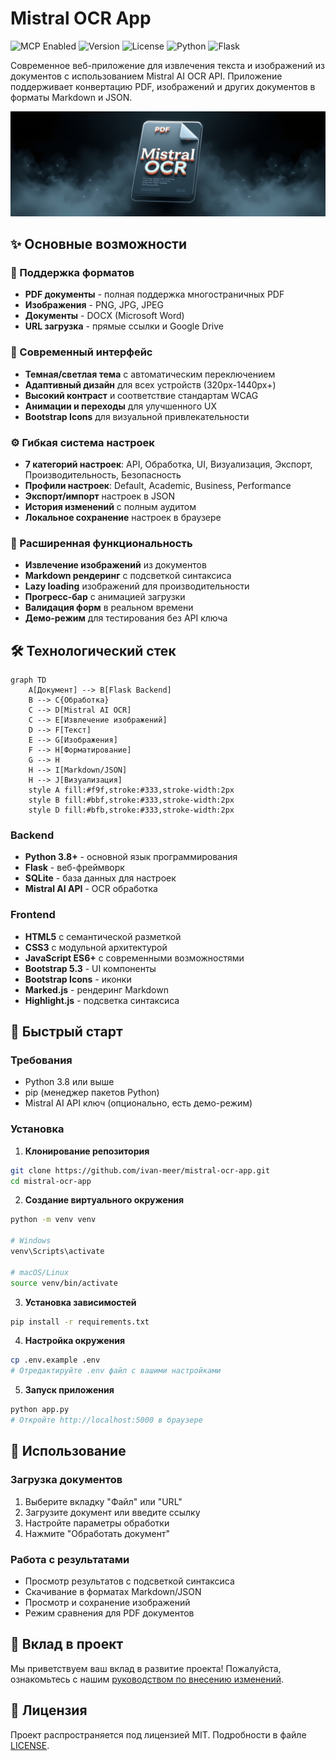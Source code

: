 # Mistral OCR App

![MCP Enabled](https://badge.mcpx.dev?status=on) ![Version](https://img.shields.io/badge/version-2.0.8-blue) ![License](https://img.shields.io/badge/license-MIT-yellow.svg) ![Python](https://img.shields.io/badge/python-3.8+-blue.svg) ![Flask](https://img.shields.io/badge/flask-latest-green.svg)

Современное веб-приложение для извлечения текста и изображений из документов с использованием Mistral AI OCR API. Приложение поддерживает конвертацию PDF, изображений и других документов в форматы Markdown и JSON.

![Mistral OCR App](assets/img/banner.jpg)

## ✨ Основные возможности

### 📄 Поддержка форматов
- **PDF документы** - полная поддержка многостраничных PDF
- **Изображения** - PNG, JPG, JPEG
- **Документы** - DOCX (Microsoft Word)
- **URL загрузка** - прямые ссылки и Google Drive

### 🎨 Современный интерфейс
- **Темная/светлая тема** с автоматическим переключением
- **Адаптивный дизайн** для всех устройств (320px-1440px+)
- **Высокий контраст** и соответствие стандартам WCAG
- **Анимации и переходы** для улучшенного UX
- **Bootstrap Icons** для визуальной привлекательности

### ⚙️ Гибкая система настроек
- **7 категорий настроек**: API, Обработка, UI, Визуализация, Экспорт, Производительность, Безопасность
- **Профили настроек**: Default, Academic, Business, Performance
- **Экспорт/импорт** настроек в JSON
- **История изменений** с полным аудитом
- **Локальное сохранение** настроек в браузере

### 🔧 Расширенная функциональность
- **Извлечение изображений** из документов
- **Markdown рендеринг** с подсветкой синтаксиса
- **Lazy loading** изображений для производительности
- **Прогресс-бар** с анимацией загрузки
- **Валидация форм** в реальном времени
- **Демо-режим** для тестирования без API ключа

## 🛠️ Технологический стек

```mermaid
graph TD
    A[Документ] --> B[Flask Backend]
    B --> C{Обработка}
    C --> D[Mistral AI OCR]
    C --> E[Извлечение изображений]
    D --> F[Текст]
    E --> G[Изображения]
    F --> H[Форматирование]
    G --> H
    H --> I[Markdown/JSON]
    H --> J[Визуализация]
    style A fill:#f9f,stroke:#333,stroke-width:2px
    style B fill:#bbf,stroke:#333,stroke-width:2px
    style D fill:#bfb,stroke:#333,stroke-width:2px
```

### Backend
- **Python 3.8+** - основной язык программирования
- **Flask** - веб-фреймворк
- **SQLite** - база данных для настроек
- **Mistral AI API** - OCR обработка

### Frontend
- **HTML5** с семантической разметкой
- **CSS3** с модульной архитектурой
- **JavaScript ES6+** с современными возможностями
- **Bootstrap 5.3** - UI компоненты
- **Bootstrap Icons** - иконки
- **Marked.js** - рендеринг Markdown
- **Highlight.js** - подсветка синтаксиса

## 🚀 Быстрый старт

### Требования
- Python 3.8 или выше
- pip (менеджер пакетов Python)
- Mistral AI API ключ (опционально, есть демо-режим)

### Установка

1. **Клонирование репозитория**
```bash
git clone https://github.com/ivan-meer/mistral-ocr-app.git
cd mistral-ocr-app
```

2. **Создание виртуального окружения**
```bash
python -m venv venv

# Windows
venv\Scripts\activate

# macOS/Linux
source venv/bin/activate
```

3. **Установка зависимостей**
```bash
pip install -r requirements.txt
```

4. **Настройка окружения**
```bash
cp .env.example .env
# Отредактируйте .env файл с вашими настройками
```

5. **Запуск приложения**
```bash
python app.py
# Откройте http://localhost:5000 в браузере
```

## 📖 Использование

### Загрузка документов
1. Выберите вкладку "Файл" или "URL"
2. Загрузите документ или введите ссылку
3. Настройте параметры обработки
4. Нажмите "Обработать документ"

### Работа с результатами
- Просмотр результатов с подсветкой синтаксиса
- Скачивание в форматах Markdown/JSON
- Просмотр и сохранение изображений
- Режим сравнения для PDF документов

## 🤝 Вклад в проект

Мы приветствуем ваш вклад в развитие проекта! Пожалуйста, ознакомьтесь с нашим [руководством по внесению изменений](CONTRIBUTING.md).

## 📄 Лицензия

Проект распространяется под лицензией MIT. Подробности в файле [LICENSE](LICENSE).
